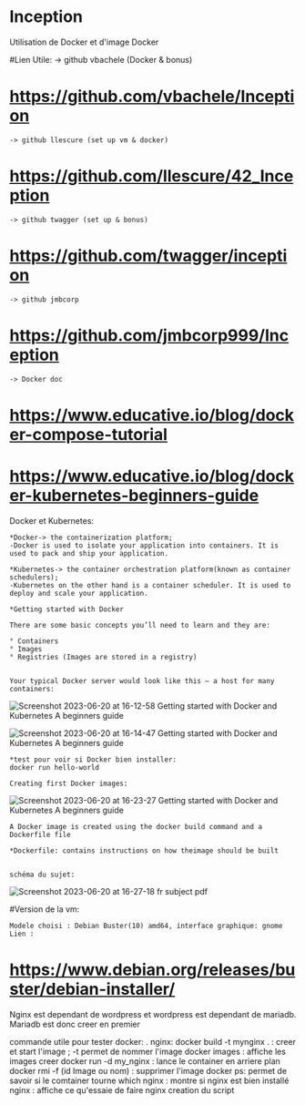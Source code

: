 # Inception
Utilisation de Docker et d'image Docker

#Lien Utile:
	-> github vbachele (Docker & bonus)
#	https://github.com/vbachele/Inception
	-> github llescure (set up vm & docker)
#	https://github.com/llescure/42_Inception
	-> github twagger (set up & bonus)
#	https://github.com/twagger/inception
	-> github jmbcorp
#	https://github.com/jmbcorp999/Inception
	-> Docker doc
#	https://www.educative.io/blog/docker-compose-tutorial
#	https://www.educative.io/blog/docker-kubernetes-beginners-guide

Docker et Kubernetes:

	*Docker-> the containerization platform;
	-Docker is used to isolate your application into containers. It is used to pack and ship your application.

	*Kubernetes-> the container orchestration platform(known as container schedulers);
	-Kubernetes on the other hand is a container scheduler. It is used to deploy and scale your application.

	*Getting started with Docker

	There are some basic concepts you’ll need to learn and they are:

	° Containers
	° Images
	° Registries (Images are stored in a registry)


	Your typical Docker server would look like this — a host for many containers:

![Screenshot 2023-06-20 at 16-12-58 Getting started with Docker and Kubernetes A beginners guide](https://github.com/CassandraLct/Inception/assets/90134090/2661de83-3ae5-4338-8e58-083cba09204e)

![Screenshot 2023-06-20 at 16-14-47 Getting started with Docker and Kubernetes A beginners guide](https://github.com/CassandraLct/Inception/assets/90134090/7da0b6ae-e26b-4288-a70e-944b38953bb9)


	*test pour voir si Docker bien installer:
	docker run hello-world

	Creating first Docker images:

![Screenshot 2023-06-20 at 16-23-27 Getting started with Docker and Kubernetes A beginners guide](https://github.com/CassandraLct/Inception/assets/90134090/1ca59c83-7043-4816-82be-88abf1db8eca)

	A Docker image is created using the docker build command and a Dockerfile file

	*Dockerfile: contains instructions on how theimage should be built


	schéma du sujet:

![Screenshot 2023-06-20 at 16-27-18 fr subject pdf](https://github.com/CassandraLct/Inception/assets/90134090/d142d4a0-e9b2-4968-8438-46b58a0256bb)

#Version de la vm:

	Modele choisi : Debian Buster(10) amd64, interface graphique: gnome
	Lien : 
#	https://www.debian.org/releases/buster/debian-installer/

Nginx est dependant de wordpress et wordpress est dependant de mariadb.
Mariadb est donc creer en premier

commande utile pour tester docker:
 . nginx:
docker build -t mynginx . : creer et start l'image ; -t permet de nommer l'image
docker images : affiche les images creer
docker run -d my_nginx : lance le container en arriere plan
docker rmi -f (id Image ou nom) : supprimer l'image
docker ps: permet de savoir si le comtainer tourne
which nginx : montre si nginx est bien installé
nginx : affiche ce qu'essaie de faire nginx
creation du script

